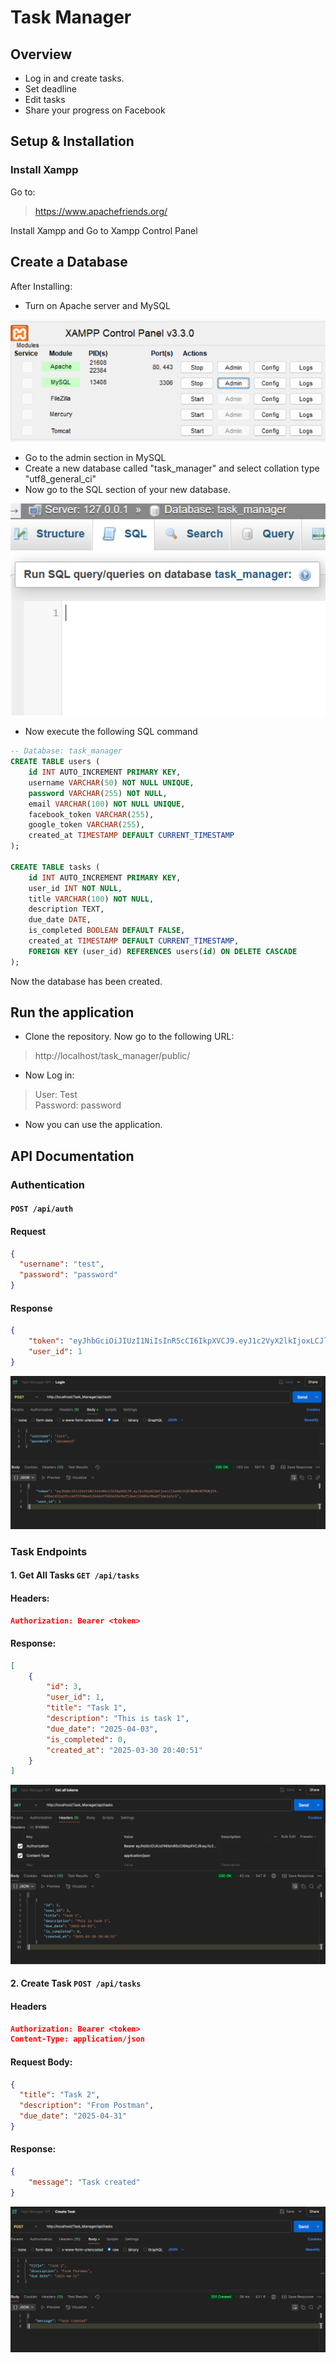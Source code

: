 # Task Manager

## Overview
- Log in and create tasks.
- Set deadline
- Edit tasks
- Share your progress on Facebook

## Setup & Installation
### Install Xampp
Go to: 
>https://www.apachefriends.org/

Install Xampp and Go to Xampp Control Panel

## Create a Database
After Installing:
- Turn on Apache server and MySQL

![alt text](images/image.png)

- Go to the admin section in MySQL
- Create a new database called "task_manager" and select collation type "utf8_general_ci"
- Now go to the SQL section of your new database.

![alt text](images/image-1.png)
- Now execute the following SQL command

```sql
-- Database: task_manager
CREATE TABLE users (
    id INT AUTO_INCREMENT PRIMARY KEY,
    username VARCHAR(50) NOT NULL UNIQUE,
    password VARCHAR(255) NOT NULL,
    email VARCHAR(100) NOT NULL UNIQUE,
    facebook_token VARCHAR(255),
    google_token VARCHAR(255),
    created_at TIMESTAMP DEFAULT CURRENT_TIMESTAMP
);

CREATE TABLE tasks (
    id INT AUTO_INCREMENT PRIMARY KEY,
    user_id INT NOT NULL,
    title VARCHAR(100) NOT NULL,
    description TEXT,
    due_date DATE,
    is_completed BOOLEAN DEFAULT FALSE,
    created_at TIMESTAMP DEFAULT CURRENT_TIMESTAMP,
    FOREIGN KEY (user_id) REFERENCES users(id) ON DELETE CASCADE
);
```
Now the database has been created.

## Run the application
- Clone the repository. Now go to the following URL:
> http://localhost/task_manager/public/
- Now Log in:
> User: Test  
> Password: password

- Now you can use the application.

## API Documentation
### Authentication
#### `POST /api/auth`
#### Request
```json
{
  "username": "test",
  "password": "password"
}
```
#### Response
```JSON
{
    "token": "eyJhbGciOiJIUzI1NiIsInR5cCI6IkpXVCJ9.eyJ1c2VyX2lkIjoxLCJleHAiOjE3NDMzNTM5Njh9.69bacd32a2fcca5f37d0ae13544a97583a35e9af136ec22005e9b6d71b61a1c5",
    "user_id": 1
}
```
![alt text](images/image-2.png)

### Task Endpoints
#### 1. Get All Tasks `GET /api/tasks`

#### Headers:
```json
Authorization: Bearer <token>
```
#### Response:
```json
[
    {
        "id": 3,
        "user_id": 1,
        "title": "Task 1",
        "description": "This is task 1",
        "due_date": "2025-04-03",
        "is_completed": 0,
        "created_at": "2025-03-30 20:40:51"
    }
]
```
![alt text](images/image-3.png)

#### 2. Create Task `POST /api/tasks`
#### Headers
```json
Authorization: Bearer <token>
Content-Type: application/json
```
#### Request Body:
```JSON
{
  "title": "Task 2",
  "description": "From Postman",
  "due_date": "2025-04-31"
}
```
#### Response:
```json
{
    "message": "Task created"
}
```
![alt text](images/image-4.png)